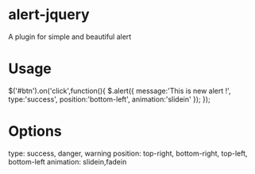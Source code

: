 # alert-jquery

A plugin for simple and beautiful alert

# Usage

$('#btn').on('click',function(){
    $.alert({
        message:'This is new alert !',
        type:'success',
        position:'bottom-left',
        animation:'slidein'
    });
});

# Options
type: success, danger, warning
position: top-right, bottom-right, top-left, bottom-left
animation: slidein,fadein
